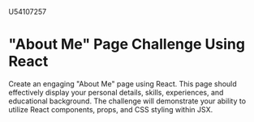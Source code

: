 U54107257
# "About Me" Page Challenge Using React
Create an engaging "About Me" page using React. This page should effectively display your personal details, skills, experiences, and educational background. The challenge will demonstrate your ability to utilize React components, props, and CSS styling within JSX.
